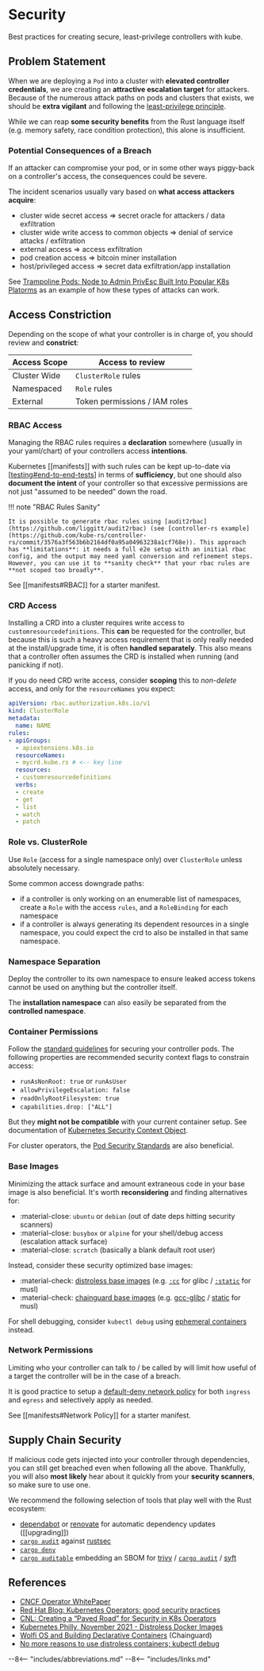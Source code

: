# Security

Best practices for creating secure, least-privilege controllers with kube.

## Problem Statement

When we are deploying a `Pod` into a cluster with **elevated controller credentials**, we are creating an **attractive escalation target** for attackers. Because of the numerous attack paths on pods and clusters that exists, we should be **extra vigilant** and following the [least-privilege principle](https://en.wikipedia.org/wiki/Principle_of_least_privilege).

While we can reap **some security benefits** from the Rust language itself (e.g. memory safety, race condition protection), this alone is insufficient.

### Potential Consequences of a Breach

If an attacker can compromise your pod, or in some other ways piggy-back on a controller's access, the consequences could be severe.

The incident scenarios usually vary based on **what access attackers acquire**:

- cluster wide secret access ⇒ secret oracle for attackers / data exfiltration
- cluster wide write access to common objects ⇒ denial of service attacks / exfiltration
- external access ⇒ access exfiltration
- pod creation access ⇒ bitcoin miner installation
- host/privileged access ⇒ secret data exfiltration/app installation

See [Trampoline Pods: Node to Admin PrivEsc Built Into Popular K8s Platorms](https://www.youtube.com/watch?v=PGsJ4QTlKlQ) as an example of how these types of attacks can work.

## Access Constriction

Depending on the scope of what your controller is in charge of, you should review and **constrict**:

| Access Scope | Access to review              |
| ------------ | ----------------------------- |
| Cluster Wide | `ClusterRole` rules           |
| Namespaced   | `Role` rules                  |
| External     | Token permissions / IAM roles |

### RBAC Access

Managing the RBAC rules requires a **declaration** somewhere (usually in your yaml/chart) of your controllers access **intentions**.

Kubernetes [[manifests]] with such rules can be kept up-to-date via [[testing#end-to-end-tests]] in terms of **sufficiency**, but one should also **document the intent** of your controller so that excessive permissions are not just "assumed to be needed" down the road.

!!! note "RBAC Rules Sanity"

    It is possible to generate rbac rules using [audit2rbac](https://github.com/liggitt/audit2rbac) (see [controller-rs example](https://github.com/kube-rs/controller-rs/commit/3576a3f563b6b2164df0a95a04963238a1cf768e)). This approach has **limitations**: it needs a full e2e setup with an initial rbac config, and the output may need yaml conversion and refinement steps. However, you can use it to **sanity check** that your rbac rules are **not scoped too broadly**.

See [[manifests#RBAC]] for a starter manifest.

### CRD Access
Installing a CRD into a cluster requires write access to `customresourcedefinitions`. This **can** be requested for the controller, but because this is such a heavy access requirement that is only really needed at the install/upgrade time, it is often **handled separately**. This also means that a controller often assumes the CRD is installed when running (and panicking if not).

If you do need CRD write access, consider **scoping** this to _non-delete_ access, and only for the `resourceNames` you expect:

```yaml
apiVersion: rbac.authorization.k8s.io/v1
kind: ClusterRole
metadata:
  name: NAME
rules:
- apiGroups:
  - apiextensions.k8s.io
  resourceNames:
  - mycrd.kube.rs # <-- key line
  resources:
  - customresourcedefinitions
  verbs:
  - create
  - get
  - list
  - watch
  - patch
```

### Role vs. ClusterRole
Use `Role` (access for a single namespace only) over `ClusterRole` unless absolutely necessary.

Some common access downgrade paths:

- if a controller is only working on an enumerable list of namespaces, create a `Role` with the access `rules`, and a `RoleBinding` for each namespace
- if a controller is always generating its dependent resources in a single namespace, you could expect the crd to also be installed in that same namespace.

### Namespace Separation

Deploy the controller to its own namespace to ensure leaked access tokens cannot be used on anything but the controller itself.

The **installation namespace** can also easily be separated from the **controlled namespace**.

### Container Permissions

Follow the [standard guidelines](https://kubernetes.io/docs/tasks/configure-pod-container/security-context/) for securing your controller pods.
The following properties are recommended security context flags to constrain access:

- `runAsNonRoot: true` or `runAsUser`
- `allowPrivilegeEscalation: false`
- `readOnlyRootFilesystem: true`
- `capabilities.drop: ["ALL"]`

But they **might not be compatible** with your current container setup. See documentation of [Kubernetes Security Context Object](https://kubernetes.io/docs/reference/generated/kubernetes-api/v1.26/#podsecuritycontext-v1-core).

For cluster operators, the [Pod Security Standards](https://kubernetes.io/docs/concepts/security/pod-security-standards/) are also beneficial.

### Base Images

Minimizing the attack surface and amount extraneous code in your base image is also beneficial. It's worth **reconsidering** and finding alternatives for:

- :material-close: `ubuntu` or `debian` (out of date deps hitting security scanners)
- :material-close: `busybox` or `alpine` for your shell/debug access (escalation attack surface)
- :material-close: `scratch` (basically a blank default root user)

Instead, consider these security optimized base images:

- :material-check: [distroless base images](https://github.com/GoogleContainerTools/distroless#distroless-container-images) (e.g. [`:cc`](https://github.com/GoogleContainerTools/distroless/tree/main/cc) for glibc / [`:static`](https://github.com/GoogleContainerTools/distroless/tree/main/base) for musl)
- :material-check: [chainguard base images](https://github.com/chainguard-images/images#chainguard-images) (e.g. [gcc-glibc](https://github.com/chainguard-images/images/tree/main/images/gcc-glibc) / [static](https://github.com/chainguard-images/images/tree/main/images/static) for musl)

For shell debugging, consider `kubectl debug` using [ephemeral containers](https://kubernetes.io/docs/tasks/debug/debug-application/debug-running-pod/#ephemeral-container) instead.

### Network Permissions

Limiting who your controller can talk to / be called by will limit how useful of a target the controller will be in the case of a breach.

It is good practice to setup a [default-deny network policy](https://kubernetes.io/docs/concepts/services-networking/network-policies/#default-policies) for both `ingress` and `egress` and selectively apply as needed.

See [[manifests#Network Policy]] for a starter manifest.

## Supply Chain Security

If malicious code gets injected into your controller through dependencies, you can still get breached even when following all the above.
Thankfully, you will also **most likely** hear about it quickly from your **security scanners**, so make sure to use one.

We recommend the following selection of tools that play well with the Rust ecosystem:

- [dependabot](https://github.blog/2020-06-01-keep-all-your-packages-up-to-date-with-dependabot/) or [renovate](https://github.com/renovatebot/renovate) for automatic dependency updates ([[upgrading]])
- [`cargo audit`](https://github.com/rustsec/rustsec/blob/main/cargo-audit/README.md) against [rustsec](https://rustsec.org/)
- [`cargo deny`](https://embarkstudios.github.io/cargo-deny/)
- [`cargo auditable`](https://github.com/rust-secure-code/cargo-auditable) embedding an SBOM for [trivy](https://github.com/aquasecurity/trivy) / [`cargo audit`](https://crates.io/crates/cargo-audit) / [syft](https://github.com/anchore/syft)

## References

- [CNCF Operator WhitePaper](https://www.cncf.io/wp-content/uploads/2021/07/CNCF_Operator_WhitePaper.pdf)
- [Red Hat Blog: Kubernetes Operators: good security practices](https://www.redhat.com/en/blog/kubernetes-operators-good-security-practices)
- [CNL: Creating a “Paved Road” for Security in K8s Operators](https://www.youtube.com/watch?v=dyA2msK0pZE)
- [Kubernetes Philly, November 2021 - Distroless Docker Images](https://www.youtube.com/watch?v=1R6vjpVON1o)
- [Wolfi OS and Building Declarative Containers](https://www.youtube.com/watch?v=i4vE45c0fs8) (Chainguard)
- [No more reasons to use distroless containers; kubectl debug](https://floss.social/@schnatterer/111266745878264466)

--8<-- "includes/abbreviations.md"
--8<-- "includes/links.md"

[//begin]: # "Autogenerated link references for markdown compatibility"
[testing#end-to-end-tests]: testing "Testing"
[//end]: # "Autogenerated link references"
